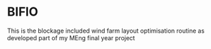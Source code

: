 # BIFlO
This is the blockage included wind farm layout optimisation routine as developed part of my MEng final year project
